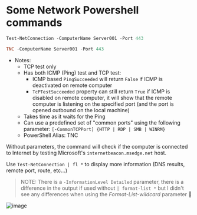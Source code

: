 # Some Network Powershell commands

```powershell
Test-NetConnection -ComputerName Server001 -Port 443

TNC -ComputerName Server001 -Port 443
```

- Notes:
   - TCP test only
   - Has both ICMP (Ping) test and TCP test:
       - ICMP based ```PingSucceeded``` will return ```False``` if ICMP is deactivated on remote computer
       - ```TcPTestSucceeded``` property can still return ```True``` if ICMP is disabled on remote computer, it will show that the remote computer is listening on the specified port (and the port is opened outbound on the local machine)
   - Takes time as it waits for the Ping
   - Can use a predefined set of "common ports" using the following parameter: ```[-CommonTCPPort] {HTTP | RDP | SMB | WINRM}```
   - PowerShell Alias: TNC

Without parameters, the command will check if the computer is connected to Internet by testing Microsoft's ```internetbeacon.msedge.net``` host.

Use ```Test-NetConnection | fl *``` to display more information (DNS results, remote port, route, etc...)

> NOTE: There is a ```-InformationLevel Detailed``` parameter, there is a difference in the output if used without ```| format-list *``` but I didn't see any differences when using the *Format-List-wildcard* parameter :shrug:

![image](https://github.com/SammyKrosoft/How-To---PowerShell-Network-Commands/assets/33433229/67508d5c-f151-44b4-be2e-2d64eee7a8bc)

